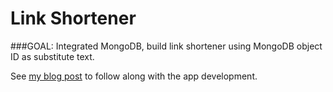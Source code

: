 # Link Shortener

###GOAL: Integrated MongoDB, build link shortener using MongoDB object ID as substitute text.

See [my blog post](http://irmiller22.github.io/blog/2014/02/02/basic-rails-link-shortener-app/) to follow along with the app development.


